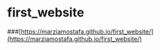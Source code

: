 # first_website
###[https://marziamostafa.github.io/first_website/](https://marziamostafa.github.io/first_website/)